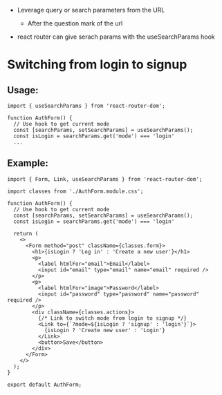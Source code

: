 - Leverage query or search parameters from the URL
	- After the question mark of the url

- react router can give serach params with the useSearchParams hook

# Switching from login to signup

## Usage:

```JS
import { useSearchParams } from 'react-router-dom';

function AuthForm() {
  // Use hook to get current mode
  const [searchParams, setSearchParams] = useSearchParams();
  const isLogin = searchParams.get('mode') === 'login'
  ...
```

## Example:

```JSX
import { Form, Link, useSearchParams } from 'react-router-dom';

import classes from './AuthForm.module.css';

function AuthForm() {
  // Use hook to get current mode
  const [searchParams, setSearchParams] = useSearchParams();
  const isLogin = searchParams.get('mode') === 'login'

  return (
    <>
      <Form method="post" className={classes.form}>
        <h1>{isLogin ? 'Log in' : 'Create a new user'}</h1>
        <p>
          <label htmlFor="email">Email</label>
          <input id="email" type="email" name="email" required />
        </p>
        <p>
          <label htmlFor="image">Password</label>
          <input id="password" type="password" name="password" required />
        </p>
        <div className={classes.actions}>
          {/* Link to switch mode from login to signup */}
          <Link to={`?mode=${isLogin ? 'signup' : 'login'}`}>
            {isLogin ? 'Create new user' : 'Login'}
          </Link>
          <button>Save</button>
        </div>
      </Form>
    </>
  );
}

export default AuthForm;
```

